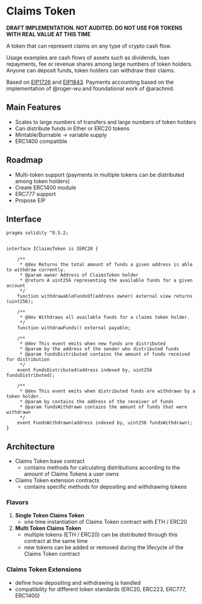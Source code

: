 # Claims Token

**DRAFT IMPLEMENTATION. NOT AUDITED. DO NOT USE FOR TOKENS WITH REAL VALUE AT THIS TIME**

A token that can represent claims on any type of crypto cash flow. 

Usage examples are cash flows of assets such as dividends, loan repayments, fee or revenue shares among large numbers of token holders. Anyone can deposit funds, token holders can withdraw their claims.

Based on [EIP1726](https://github.com/ethereum/EIPs/issues/1726) and [EIP1843](https://github.com/ethereum/EIPs/issues/1843). Payments accounting based on the implementation of @roger-wu and foundational work of @arachnid.

## Main Features
- Scales to large numbers of transfers and large numbers of token holders
- Can distribute funds in Ether or ERC20 tokens
- Mintable/Burnable -> variable supply
- ERC1400 compatible

## Roadmap
- Multi-token support (payments in multiple tokens can be distributed among token holders)
- Create ERC1400 module
- ERC777 support
- Propose EIP

## Interface
```solidity
pragma solidity ^0.5.2;


interface IClaimsToken is IERC20 {

	/**
	 * @dev Returns the total amount of funds a given address is able to withdraw currently.
	 * @param owner Address of ClaimsToken holder
	 * @return A uint256 representing the available funds for a given account
	 */
	function withdrawableFundsOf(address owner) external view returns (uint256);

	/**
	 * @dev Withdraws all available funds for a claims token holder.
	 */
	function withdrawFunds() external payable;

	/**
	 * @dev This event emits when new funds are distributed
	 * @param by the address of the sender who distributed funds
	 * @param fundsDistributed contains the amount of funds received for distribution
	 */
	event FundsDistributed(address indexed by, uint256 fundsDistributed);

	/**
	 * @dev This event emits when distributed funds are withdrawn by a token holder.
	 * @param by contains the address of the receiver of funds
	 * @param fundsWithdrawn contains the amount of funds that were withdrawn
	 */
	event FundsWithdrawn(address indexed by, uint256 fundsWithdrawn);
}
```

## Architecture
- Claims Token base contract
    - contains methods for calculating distributions according to the amount of Claims Tokens a user owns
- Claims Token extension contracts
    - contains specific methods for depositing and withdrawing tokens

### Flavors
1. **Single Token Claims Token**
    - one time instantiation of Claims Token contract with ETH / ERC20
2. **Multi Token Claims Token**
    - multiple tokens (ETH / ERC20) can be distributed through this contract at the same time
    - new tokens can be added or removed during the lifecycle of the Claims Token contract

### Claims Token Extensions
- define how depositing and withdrawing is handled
- compatibility for different token standards (ERC20, ERC223, ERC777, ERC1400)

